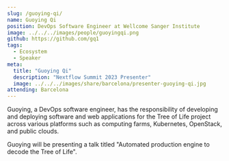 ```yaml
---
slug: /guoying-qi/
name: Guoying Qi
position: DevOps Software Engineer at Wellcome Sanger Institute
image: ../../../images/people/guoyingqi.png
github: https://github.com/gq1
tags:
  - Ecosystem
  - Speaker
meta:
  title: "Guoying Qi"
  description: "Nextflow Summit 2023 Presenter"
  image: ../../../images/share/barcelona/presenter-guoying-qi.jpg
attending: Barcelona
---
```


Guoying, a DevOps software engineer, has the responsibility of developing and deploying software and web applications for the Tree of Life project across various platforms such as computing farms, Kubernetes, OpenStack, and public clouds.

Guoying will be presenting a talk titled "Automated production engine to decode the Tree of Life".
